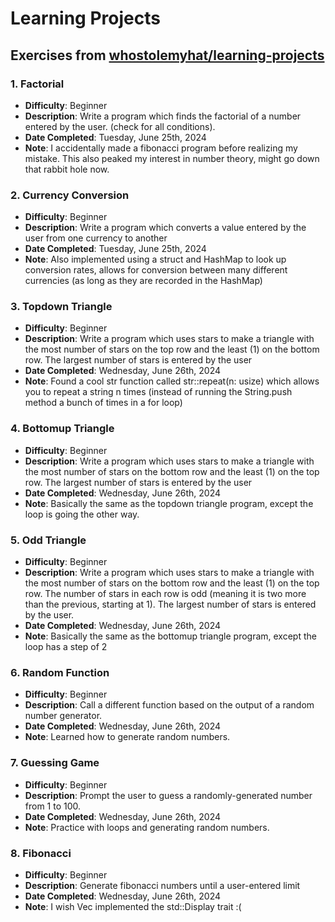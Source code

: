 # Learning Projects 
## Exercises from [whostolemyhat/learning-projects](https://github.com/whostolemyhat/learning-projects/tree/master/1-factorial)

### 1. Factorial
- **Difficulty**: Beginner
- **Description**: Write a program which finds the factorial of a number entered by the user. (check for all conditions).
- **Date Completed**: Tuesday, June 25th, 2024
- **Note**: I accidentally made a fibonacci program before realizing my mistake. This also peaked my interest in number theory, might go down that rabbit hole now.

### 2. Currency Conversion
- **Difficulty**: Beginner
- **Description**: Write a program which converts a value entered by the user from one currency to another
- **Date Completed**: Tuesday, June 25th, 2024
- **Note**: Also implemented using a struct and HashMap to look up conversion rates, allows for conversion between many different currencies (as long as they are recorded in the HashMap)

### 3. Topdown Triangle
- **Difficulty**: Beginner
- **Description**: Write a program which uses stars to make a triangle with the most number of stars on the top row and the least (1) on the bottom row. The largest number of stars is entered by the user
- **Date Completed**: Wednesday, June 26th, 2024
- **Note**: Found a cool str function called str::repeat(n: usize) which allows you to repeat a string n times (instead of running the String.push method a bunch of times in a for loop)

### 4. Bottomup Triangle
- **Difficulty**: Beginner
- **Description**: Write a program which uses stars to make a triangle with the most number of stars on the bottom row and the least (1) on the top row. The largest number of stars is entered by the user
- **Date Completed**: Wednesday, June 26th, 2024
- **Note**: Basically the same as the topdown triangle program, except the loop is going the other way.

### 5. Odd Triangle
- **Difficulty**: Beginner
- **Description**: Write a program which uses stars to make a triangle with the most number of stars on the bottom row and the least (1) on the top row. The number of stars in each row is odd (meaning it is two more than the previous, starting at 1). The largest number of stars is entered by the user. 
- **Date Completed**: Wednesday, June 26th, 2024
- **Note**: Basically the same as the bottomup triangle program, except the loop has a step of 2

### 6. Random Function
- **Difficulty**: Beginner
- **Description**: Call a different function based on the output of a random number generator.
- **Date Completed**: Wednesday, June 26th, 2024
- **Note**: Learned how to generate random numbers.

### 7. Guessing Game
- **Difficulty**: Beginner
- **Description**: Prompt the user to guess a randomly-generated number from 1 to 100.
- **Date Completed**: Wednesday, June 26th, 2024
- **Note**: Practice with loops and generating random numbers.

### 8. Fibonacci
- **Difficulty**: Beginner
- **Description**: Generate fibonacci numbers until a user-entered limit
- **Date Completed**: Wednesday, June 26th, 2024
- **Note**: I wish Vec<T> implemented the std::Display trait :(